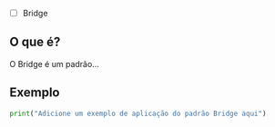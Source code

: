 
- [ ] Bridge
## O que é?
O Bridge é um padrão...

## Exemplo
```python
print("Adicione um exemplo de aplicação do padrão Bridge aqui")
```